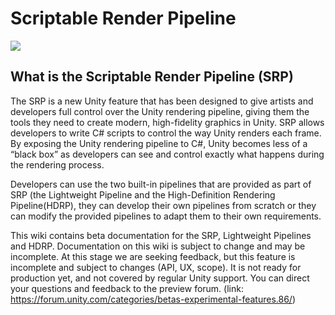 # Scriptable Render Pipeline
![](https://blogs.unity3d.com/wp-content/uploads/2018/01/image5_rs.png)
## What is the Scriptable Render Pipeline (SRP)

The SRP is a new Unity feature that has been designed to give artists and developers full control over the Unity rendering pipeline, giving them the tools they need to create modern, high-fidelity graphics in Unity. 
SRP allows developers to write C# scripts to control the way Unity renders each frame. By exposing the Unity rendering pipeline to C#, Unity becomes less of a “black box” as developers can see and control exactly what happens during the rendering process. 

Developers can use the two built-in pipelines that are provided as part of SRP (the Lightweight Pipeline and the High-Definition Rendering Pipeline(HDRP), they can develop their own pipelines from scratch or they can modify the provided pipelines to adapt them to their own requirements. 

This wiki contains beta documentation for the SRP, Lightweight Pipelines and HDRP. Documentation on this wiki is subject to change and may be incomplete. At this stage we are seeking feedback, but this feature is incomplete and subject to changes (API, UX, scope). It is not ready for production yet, and not covered by regular Unity support.  You can direct your questions and feedback to the preview forum. (link: https://forum.unity.com/categories/betas-experimental-features.86/)
